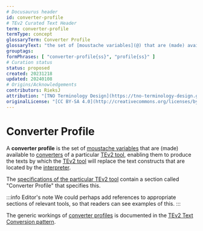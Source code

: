 ```yaml
---
# Docusaurus header
id: converter-profile
# TEv2 Curated Text Header
term: converter-profile
termType: concept
glossaryTerm: Converter Profile
glossaryText: "the set of [moustache variables](@) that are (made) available to [converters](@) of a particular [TEv2 tool](@), enabling them to produce the texts by which the [TEv2 tool](@) will replace the text constructs that are located by the [interpreter](@)."
grouptags:
formPhrases: [ "converter-profile{ss}", "profile{ss}" ]
# Curation status
status: proposed
created: 20231218
updated: 20240108
# Origins/Acknowledgements
contributors: RieksJ
attribution: "[TNO Terminology Design](https://tno-terminology-design.github.io/tev2-specifications/docs)"
originalLicense: "[CC BY-SA 4.0](http://creativecommons.org/licenses/by-sa/4.0/?ref=chooser-v1)"
---
```


# Converter Profile

A **converter profile** is the set of [moustache variables](@) that are (made) available to [converters](@) of a particular [TEv2 tool](@), enabling them to produce the texts by which the [TEv2 tool](@) will replace the text constructs that are located by the [interpreter](@). 

The [specifications of the particular TEv2 tool](/docs/category/toolbox-specs) contain a section called "Converter Profile" that specifies this.

:::info Editor's note
We could perhaps add references to appropriate sections of relevant tools, so that readers can see examples of this.
:::

The generic workings of [converter profiles](@) is documented in the [TEv2 Text Conversion pattern](/docs/overview/tev2-text-conversion).
